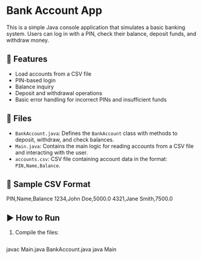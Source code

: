 # Bank Account App

This is a simple Java console application that simulates a basic banking system. Users can log in with a PIN, check their balance, deposit funds, and withdraw money.

## 🧾 Features

- Load accounts from a CSV file
- PIN-based login
- Balance inquiry
- Deposit and withdrawal operations
- Basic error handling for incorrect PINs and insufficient funds

## 📁 Files

- `BankAccount.java`: Defines the `BankAccount` class with methods to deposit, withdraw, and check balances.
- `Main.java`: Contains the main logic for reading accounts from a CSV file and interacting with the user.
- `accounts.csv`: CSV file containing account data in the format: `PIN,Name,Balance`.

## 🧪 Sample CSV Format

PIN,Name,Balance 
1234,John Doe,5000.0 
4321,Jane Smith,7500.0

## ▶️ How to Run

1. Compile the files:
   ```bash 
javac Main.java BankAccount.java
java Main
